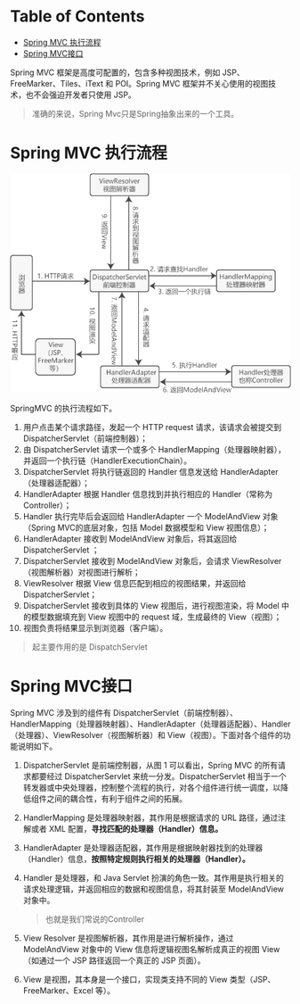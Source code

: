 # Table of Contents

* [Spring MVC 执行流程](#spring-mvc-执行流程)
* [Spring MVC接口](#spring-mvc接口)


 Spring MVC 框架是高度可配置的，包含多种视图技术，例如 JSP、FreeMarker、Tiles、iText 和 POI。Spring MVC 框架并不关心使用的视图技术，也不会强迫开发者只使用 JSP。

> 准确的来说，Spring Mvc只是Spring抽象出来的一个工具。



# Spring MVC 执行流程



![](.images/1139441444-0.png)

SpringMVC 的执行流程如下。

1. 用户点击某个请求路径，发起一个 HTTP request 请求，该请求会被提交到 DispatcherServlet（前端控制器）；
2. 由 DispatcherServlet 请求一个或多个 HandlerMapping（处理器映射器），并返回一个执行链（HandlerExecutionChain）。
3. DispatcherServlet 将执行链返回的 Handler 信息发送给 HandlerAdapter（处理器适配器）；
4. HandlerAdapter 根据 Handler 信息找到并执行相应的 Handler（常称为 Controller）；
5. Handler 执行完毕后会返回给 HandlerAdapter 一个 ModelAndView 对象（Spring MVC的底层对象，包括 Model 数据模型和 View 视图信息）；
6. HandlerAdapter 接收到 ModelAndView 对象后，将其返回给 DispatcherServlet ；
7. DispatcherServlet 接收到 ModelAndView 对象后，会请求 ViewResolver（视图解析器）对视图进行解析；
8. ViewResolver 根据 View 信息匹配到相应的视图结果，并返回给 DispatcherServlet；
9. DispatcherServlet 接收到具体的 View 视图后，进行视图渲染，将 Model 中的模型数据填充到 View 视图中的 request 域，生成最终的 View（视图）；
10. 视图负责将结果显示到浏览器（客户端）。



> 起主要作用的是 DispatchServlet



# Spring MVC接口

Spring MVC 涉及到的组件有 DispatcherServlet（前端控制器）、HandlerMapping（处理器映射器）、HandlerAdapter（处理器适配器）、Handler（处理器）、ViewResolver（视图解析器）和 View（视图）。下面对各个组件的功能说明如下。

1. DispatcherServlet 是前端控制器，从图 1 可以看出，Spring MVC 的所有请求都要经过 DispatcherServlet 来统一分发。DispatcherServlet 相当于一个转发器或中央处理器，控制整个流程的执行，对各个组件进行统一调度，以降低组件之间的耦合性，有利于组件之间的拓展。

2. HandlerMapping 是处理器映射器，其作用是根据请求的 URL 路径，通过注解或者 XML 配置，**寻找匹配的处理器（Handler）信息。**

3. HandlerAdapter 是处理器适配器，其作用是根据映射器找到的处理器（Handler）信息，**按照特定规则执行相关的处理器（Handler）。**

4. Handler 是处理器，和 Java Servlet 扮演的角色一致。其作用是执行相关的请求处理逻辑，并返回相应的数据和视图信息，将其封装至 ModelAndView 对象中。

   > 也就是我们常说的Controller

5. View Resolver 是视图解析器，其作用是进行解析操作，通过 ModelAndView 对象中的 View 信息将逻辑视图名解析成真正的视图 View（如通过一个 JSP 路径返回一个真正的 JSP 页面）。

6. View 是视图，其本身是一个接口，实现类支持不同的 View 类型（JSP、FreeMarker、Excel 等）。
